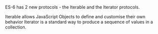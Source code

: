 ES-6 has 2 new protocols - the Iterable and the Iterator protocols.

Iterable allows JavaScript Objects to define and customise their own behavior
Iterator is a standard way to produce a sequence of values in a collection.
